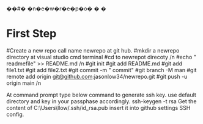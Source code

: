 ��#� �n�e�w�r�e�p�o�
�
�
# First Step  
#Create a new repo call name newrepo at git hub.
#mkdir a newrepo directory at visual studio cmd terminal
#cd to newrepot direcoty /n
#echo " readmefile" >> README.md /n
#git init
#git add README.md
#git add file1.txt
#git add file2.txt
#git commit -m " commit"
#git branch -M man 
#git remote add origin git@github.com:jasonlow34/newrepo.git
#git push -u origin main /n 


At command prompt type below command to generate ssh key. use default directory and key in your passphase accordingly. 
ssh-keygen -t rsa
Get the content of C:\Users\llow/.ssh/id_rsa.pub
insert it into github settings SSH config. 
